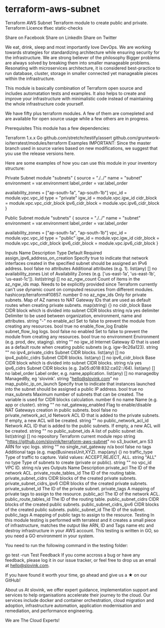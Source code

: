 # terraform-aws-subnet

Terraform AWS Subnet
Terraform module to create public and private. 
Terraform Licence tfsec static-checks

Share on Facebook Share on LinkedIn Share on Twitter

We eat, drink, sleep and most importantly love DevOps. We are working towards strategies for standardizing architecture while ensuring security for the infrastructure. We are strong believer of the philosophy Bigger problems are always solved by breaking them into smaller manageable problems. Resonating with microservices architecture, it is considered best-practice to run database, cluster, storage in smaller connected yet manageable pieces within the infrastructure.

This module is basically combination of Terraform open source and includes automatation tests and examples. It also helps to create and improve your infrastructure with minimalistic code instead of maintaining the whole infrastructure code yourself.

We have fifty plus terraform modules. A few of them are comepleted and are available for open source usage while a few others are in progress.

Prerequisites
This module has a few dependencies:

Terraform 1.x.x
Go
github.com/stretchr/testify/assert
github.com/gruntwork-io/terratest/modules/terraform
Examples
IMPORTANT: Since the master branch used in source varies based on new modifications, we suggest that you use the release versions here.

Here are some examples of how you can use this module in your inventory structure:

Private Subnet
 module "subnets" {
  source      = "./../"
  name        = "subnet"
  environment = var.environment
  label_order = var.label_order

  availability_zones = ["ap-south-1a", "ap-south-1b"]
  vpc_id             = module.vpc.vpc_id
  type               = "private"
  igw_id             = module.vpc.igw_id
  cidr_block         = module.vpc.vpc_cidr_block
  ipv6_cidr_block    = module.vpc.ipv6_cidr_block
}

Public Subnet
 module "subnets" {
  source      = "./../"
  name        = "subnet"
  environment = var.environment
  label_order = var.label_order

  availability_zones = ["ap-south-1a", "ap-south-1b"]
  vpc_id             = module.vpc.vpc_id
  type               = "public"
  igw_id             = module.vpc.igw_id
  cidr_block         = module.vpc.vpc_cidr_block
  ipv6_cidr_block    = module.vpc.ipv6_cidr_block
}

Inputs
Name	Description	Type	Default	Required
assign_ipv6_address_on_creation	Specify true to indicate that network interfaces created in the specified subnet should be assigned an IPv6 address.	bool	false	no
attributes	Additional attributes (e.g. 1).	list(any)	[]	no
availability_zones	List of Availability Zones (e.g. ['us-east-1a', 'us-east-1b', 'us-east-1c']).	list(string)	[]	no
az_ngw_count	Count of items in the az_ngw_ids map. Needs to be explicitly provided since Terraform currently can't use dynamic count on computed resources from different modules. hashicorp/terraform#10857.	number	0	no
az_ngw_ids	Only for private subnets. Map of AZ names to NAT Gateway IDs that are used as default routes when creating private subnets.	map(string)	{}	no
cidr_block	Base CIDR block which is divided into subnet CIDR blocks 	string	n/a	yes
delimiter	Delimiter to be used between organization, environment, name and attributes.	string	"-"	no
enable_acl	Set to false to prevent the module from creating any resources.	bool	true	no
enable_flow_log	Enable subnet_flow_log logs.	bool	false	no
enabled	Set to false to prevent the module from creating any resources.	bool	true	no
environment	Environment (e.g. prod, dev, staging).	string	""	no
igw_id	Internet Gateway ID that is used as a default route when creating public subnets (e.g. igw-9c26a123).	string	""	no
ipv4_private_cidrs	Subnet CIDR blocks.	list(any)	[]	no
ipv4_public_cidrs	Subnet CIDR blocks.	list(any)	[]	no
ipv6_cidr_block	Base CIDR block which is divided into subnet CIDR blocks.	string	n/a	yes
ipv6_cidrs	Subnet CIDR blocks (e.g. 2a05:d018:832:ca02::/64).	list(any)	[]	no
label_order	Label order, e.g. name,application.	list(any)	[]	no
managedby	ManagedBy, eg 'slovink'.	string	"hello@slovink.com"	no
map_public_ip_on_launch	Specify true to indicate that instances launched into the subnet should be assigned a public IP address.	bool	true	no
max_subnets	Maximum number of subnets that can be created. The variable is used for CIDR blocks calculation.	number	6	no
name	Name (e.g. app or cluster).	string	""	no
nat_gateway_enabled	Flag to enable/disable NAT Gateways creation in public subnets.	bool	false	no
private_network_acl_id	Network ACL ID that is added to the private subnets. If empty, a new ACL will be created.	string	""	no
public_network_acl_id	Network ACL ID that is added to the public subnets. If empty, a new ACL will be created.	string	""	no
public_subnet_ids	A list of public subnet ids.	list(string)	[]	no
repository	Terraform current module repo	string	"https://github.com/slovink/terraform-aws-subnet"	no
s3_bucket_arn	S3 ARN for vpc logs.	string	""	no
single_nat_gateway	n/a	bool	false	no
tags	Additional tags (e.g. map(BusinessUnit,XYZ).	map(any)	{}	no
traffic_type	Type of traffic to capture. Valid values: ACCEPT,REJECT, ALL.	string	"ALL"	no
type	Type of subnets to create (private or public).	string	""	no
vpc_id	VPC ID.	string	n/a	yes
Outputs
Name	Description
private_acl	The ID of the network ACL.
private_route_tables_id	The ID of the routing table.
private_subnet_cidrs	CIDR blocks of the created private subnets.
private_subnet_cidrs_ipv6	CIDR blocks of the created private subnets.
private_subnet_id	The ID of the private subnet.
private_tags	A mapping of private tags to assign to the resource.
public_acl	The ID of the network ACL.
public_route_tables_id	The ID of the routing table.
public_subnet_cidrs	CIDR blocks of the created public subnets.
public_subnet_cidrs_ipv6	CIDR blocks of the created public subnets.
public_subnet_id	The ID of the subnet.
public_tags	A mapping of public tags to assign to the resource.
Testing
In this module testing is performed with terratest and it creates a small piece of infrastructure, matches the output like ARN, ID and Tags name etc and destroy infrastructure in your AWS account. This testing is written in GO, so you need a GO environment in your system.

You need to run the following command in the testing folder:

  go test -run Test
Feedback
If you come accross a bug or have any feedback, please log it in our issue tracker, or feel free to drop us an email at hello@slovink.com.

If you have found it worth your time, go ahead and give us a ★ on our GitHub!

About us
At slovink, we offer expert guidance, implementation support and services to help organisations accelerate their journey to the cloud. Our services include docker and container orchestration, cloud migration and adoption, infrastructure automation, application modernisation and remediation, and performance engineering.

We are The Cloud Experts!


